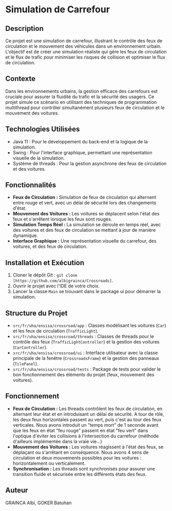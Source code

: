 # Simulation de Carrefour

## Description
Ce projet est une simulation de carrefour, illustrant le contrôle des feux de circulation et le mouvement des véhicules dans un environnement urbain. L'objectif est de créer une simulation réaliste qui gère les feux de circulation et le flux de trafic pour minimiser les risques de collision et optimiser le flux de circulation.

## Contexte
Dans les environnements urbains, la gestion efficace des carrefours est cruciale pour assurer la fluidité du trafic et la sécurité des usagers. Ce projet simule ce scénario en utilisant des techniques de programmation multithread pour contrôler simultanément plusieurs feux de circulation et le mouvement des voitures.

## Technologies Utilisées
- Java 11 : Pour le développement du back-end et la logique de la simulation.
- Swing : Pour l'interface graphique, permettant une représentation visuelle de la simulation.
- Système de threads : Pour la gestion asynchrone des feux de circulation et des voitures.

## Fonctionnalités
- **Feux de Circulation :** Simulation de feux de circulation qui alternent entre rouge et vert, avec un délai de sécurité lors des changements d'état.
- **Mouvement des Voitures :** Les voitures se déplacent selon l'état des feux et s'arrêtent lorsque les feux sont rouges.
- **Simulation Temps Réel :** La simulation se déroule en temps réel, avec des voitures et des feux de circulation se mettant à jour de manière dynamique.
- **Interface Graphique :** Une représentation visuelle du carrefour, des voitures, et des feux de circulation.

## Installation et Exécution
1. Cloner le dépôt Git : `git clone [https://github.com/albigrainca/Crossroads]`.
2. Ouvrir le projet avec l'IDE de votre choix.
3. Lancer la classe `Main` se trouvant dans le package ui pour démarrer la simulation.

## Structure du Projet
- `src/fr/uha/ensisa/crossroad/app` : Classes modélisant les voitures (`Car`) et les feux de circulation (`TrafficLight`).
- `src/fr/uha/ensisa/crossroad/threads` : Classes de threads pour le contrôle des feux (`TrafficLightController`) et la gestion des voitures (`CarController`).
- `src/fr/uha/ensisa/crossroad/ui` : Interface utilisateur avec la classe principale de la fenêtre (`CrossroadsFrame`) et la gestion des panneaux (`TilePanel`).
- `src/fr/uha/ensisa/crossroad/tests` : Package de tests pour valider le bon fonctionnement des éléments du projet (feux, mouvement des voitures).

## Fonctionnement
- **Feux de Circulation :** Les threads contrôlent les feux de circulation, en alternant leur état et en introduisant un délai de sécurité. A tour de rôle, les deux feux horizontales passent au vert, puis c'est au tour des feux verticales. Nous avons introduit un "temps mort" de 1 seconde avant que les feux en état "feu rouge" passent en état "feu vert" dans l'optique d'éviter les collisions à l'intersection du carrefour (méthode d'ailleurs implémentée dans la vraie vie...)
- **Mouvement des Voitures :** Les voitures réagissent à l'état des feux, se déplaçant ou s'arrêtant en conséquence. Nous avons 4 sens de circulation et deux mouvements possibles pour les voitures : horizontalement ou verticalement.
- **Synchronisation :** Les threads sont synchronisés pour assurer une transition fluide et sécurisée entre les différents états des feux.

## Auteur
GRAINCA Albi, GOKER Batuhan
